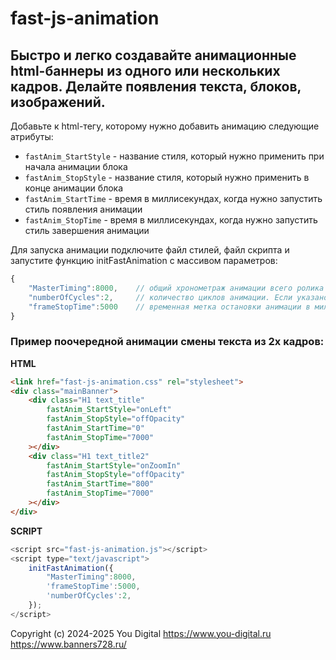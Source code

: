 fast-js-animation
=====================
Быстро и легко создавайте анимационные html-баннеры из одного или нескольких кадров.  Делайте появления текста, блоков, изображений.
-----------------------------------
Добавьте к html-тегу, которому нужно добавить анимацию следующие атрибуты:

* `fastAnim_StartStyle` - название стиля, который нужно применить при начала анимации блока
* `fastAnim_StopStyle` - название стиля, который нужно применить в конце анимации блока
* `fastAnim_StartTime` - время в миллисекундах, когда нужно запустить стиль появления анимации
* `fastAnim_StopTime` - время в миллисекундах, когда нужно запустить стиль завершения анимации

Для запуска анимации подключите файл стилей, файл скрипта и запустите функцию initFastAnimation с массивом параметров:

```js
{ 
	"MasterTiming":8000,  	// общий хронометраж анимации всего ролика в милисекундах  
	"numberOfCycles":2,		// количество циклов анимации. Если указано 0 - бесконечно
	"frameStopTime":5000  	// временная метка остановки анимации в миллисекундах (для стоп-кадра). Если указано 0 - стоп-кадр нет. 
}
```

### Пример поочередной анимации смены текста из 2х кадров:

**HTML**
```html
<link href="fast-js-animation.css" rel="stylesheet">
<div class="mainBanner">
	<div class="H1 text_title"
		fastAnim_StartStyle="onLeft" 
		fastAnim_StopStyle="offOpacity"
		fastAnim_StartTime="0" 
		fastAnim_StopTime="7000"
	></div>
	<div class="H1 text_title2"
		fastAnim_StartStyle="onZoomIn" 
		fastAnim_StopStyle="offOpacity"
		fastAnim_StartTime="800" 
		fastAnim_StopTime="7000"
	></div>
</div>
```

**SCRIPT**
```js
<script src="fast-js-animation.js"></script>
<script type="text/javascript">
	initFastAnimation({ 
		"MasterTiming":8000,
		'frameStopTime':5000,
		'numberOfCycles':2,
	});
</script>
```

Copyright (c) 2024-2025 You Digital
<https://www.you-digital.ru>
<https://www.banners728.ru/>
